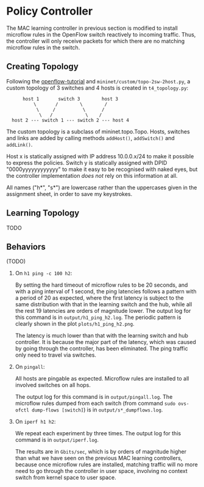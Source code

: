 # Policy Controller

The MAC learning controller in previous section is modified to install microflow rules in the OpenFlow switch reactively to incoming traffic. Thus, the controller will only receive packets for which there are no matching microflow rules in the switch.

## Creating Topology

Following the [openflow-tutorial](https://github.com/mininet/openflow-tutorial/wiki/Router-Exercise) and `mininet/custom/topo-2sw-2host.py`, a custom topology of 3 switches and 4 hosts is created in `t4_topology.py`:

```
      host 1       switch 3        host 3
          \       /        \        /
           \     /          \      /
            \   /            \    /
  host 2 --- switch 1 --- switch 2 --- host 4
```

The custom topology is a subclass of mininet.topo.Topo. Hosts, switches and links are added by calling methods `addHost()`, `addSwitch()` and `addLink()`.

Host x is statically assigned with IP address 10.0.0.x/24 to make it possible to express the policies. Switch y is statically assigned with DPID "0000yyyyyyyyyyyy" to make it easy to be recognised with naked eyes, but the controller implementation *does not* rely on this information at all.

All names ("h\*", "s\*") are lowercase rather than the uppercases given in the assignment sheet, in order to save my keystrokes.

## Learning Topology

TODO

## Behaviors

(TODO)

1. On `h1 ping -c 100 h2`:

   By setting the hard timeout of microflow rules to be 20 seconds, and with a ping interval of 1 second, the ping latencies follows a pattern with a period of 20 as expected, where the first latency is subject to the same distribution with that in the learning switch and the hub, while all the rest 19 latencies are orders of magnitude lower. The output log for this command is in `output/h1_ping_h2.log`. The periodic pattern is clearly shown in the plot `plots/h1_ping_h2.png`.

    The latency is much lower than that with the learning switch and hub controller. It is because the major part of the latency, which was caused by going through the controller, has been eliminated. The ping traffic only need to travel via switches.
    
2. On `pingall`:
 
    All hosts are pingable as expected. Microflow rules are installed to all involved switches on all hops.

    The output log for this command is in `output/pingall.log`. The microflow rules dumped from each switch (from command `sudo ovs-ofctl dump-flows [switch]`) is in `output/s*_dumpflows.log`.

3. On `iperf h1 h2`:
 
    We repeat each experiment by three times. The output log for this command is in `output/iperf.log`. 

    The results are in `Gbits/sec`, which is by orders of magnitude higher than what we have seen on the previous MAC learning controllers, because once microflow rules are installed, matching traffic will no more need to go through the controller in user space, involving no context switch from kernel space to user space.

